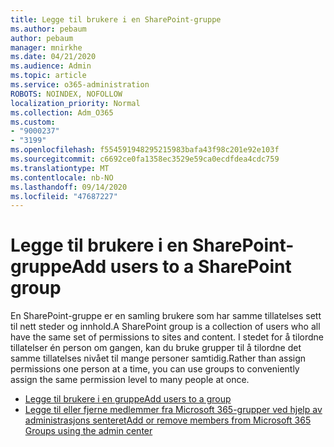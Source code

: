 ```yaml
---
title: Legge til brukere i en SharePoint-gruppe
ms.author: pebaum
author: pebaum
manager: mnirkhe
ms.date: 04/21/2020
ms.audience: Admin
ms.topic: article
ms.service: o365-administration
ROBOTS: NOINDEX, NOFOLLOW
localization_priority: Normal
ms.collection: Adm_O365
ms.custom:
- "9000237"
- "3199"
ms.openlocfilehash: f554591948295215983bafa43f98c201e92e103f
ms.sourcegitcommit: c6692ce0fa1358ec3529e59ca0ecdfdea4cdc759
ms.translationtype: MT
ms.contentlocale: nb-NO
ms.lasthandoff: 09/14/2020
ms.locfileid: "47687227"
---
```

# <a name="add-users-to-a-sharepoint-group"></a><span data-ttu-id="36164-102">Legge til brukere i en SharePoint-gruppe</span><span class="sxs-lookup"><span data-stu-id="36164-102">Add users to a SharePoint group</span></span>

<span data-ttu-id="36164-103">En SharePoint-gruppe er en samling brukere som har samme tillatelses sett til nett steder og innhold.</span><span class="sxs-lookup"><span data-stu-id="36164-103">A SharePoint group is a collection of users who all have the same set of permissions to sites and content.</span></span> <span data-ttu-id="36164-104">I stedet for å tilordne tillatelser én person om gangen, kan du bruke grupper til å tilordne det samme tillatelses nivået til mange personer samtidig.</span><span class="sxs-lookup"><span data-stu-id="36164-104">Rather than assign permissions one person at a time, you can use groups to conveniently assign the same permission level to many people at once.</span></span>

- [<span data-ttu-id="36164-105">Legge til brukere i en gruppe</span><span class="sxs-lookup"><span data-stu-id="36164-105">Add users to a group</span></span>](https://docs.microsoft.com/sharepoint/customize-sharepoint-site-permissions#add-users-to-a-group)
- [<span data-ttu-id="36164-106">Legge til eller fjerne medlemmer fra Microsoft 365-grupper ved hjelp av administrasjons senteret</span><span class="sxs-lookup"><span data-stu-id="36164-106">Add or remove members from Microsoft 365 Groups using the admin center</span></span>](https://docs.microsoft.com/microsoft-365/admin/create-groups/add-or-remove-members-from-groups)